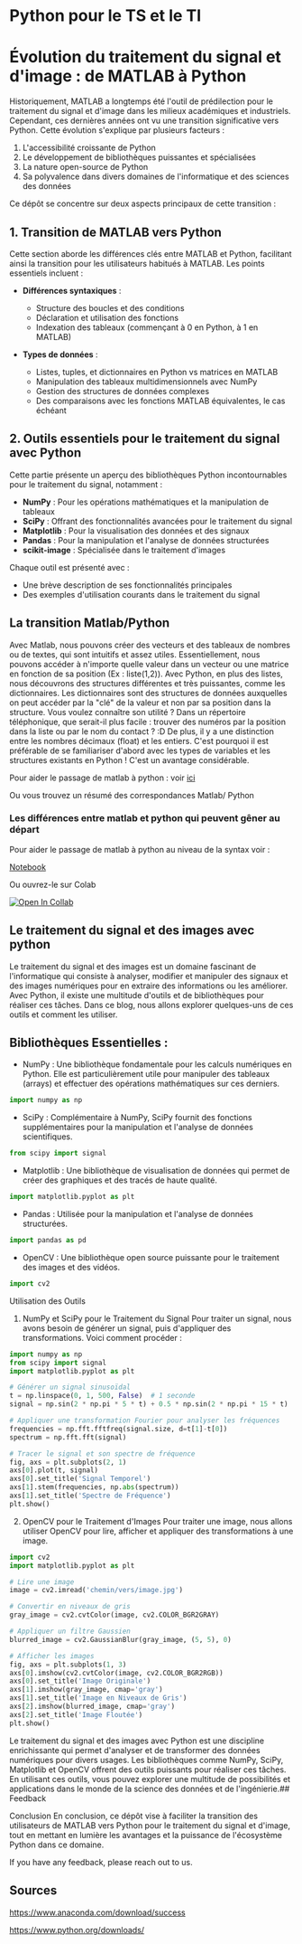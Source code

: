# Python pour le TS et le TI
# Évolution du traitement du signal et d'image : de MATLAB à Python

Historiquement, MATLAB a longtemps été l'outil de prédilection pour le traitement du signal et d'image dans les milieux académiques et industriels. Cependant, ces dernières années ont vu une transition significative vers Python. Cette évolution s'explique par plusieurs facteurs :

1. L'accessibilité croissante de Python
2. Le développement de bibliothèques puissantes et spécialisées
3. La nature open-source de Python
4. Sa polyvalence dans divers domaines de l'informatique et des sciences des données

Ce dépôt se concentre sur deux aspects principaux de cette transition :

## 1. Transition de MATLAB vers Python

Cette section aborde les différences clés entre MATLAB et Python, facilitant ainsi la transition pour les utilisateurs habitués à MATLAB. Les points essentiels incluent :

- **Différences syntaxiques** : 
  - Structure des boucles et des conditions
  - Déclaration et utilisation des fonctions
  - Indexation des tableaux (commençant à 0 en Python, à 1 en MATLAB)

- **Types de données** :
  - Listes, tuples, et dictionnaires en Python vs matrices en MATLAB
  - Manipulation des tableaux multidimensionnels avec NumPy
  - Gestion des structures de données complexes
  - Des comparaisons avec les fonctions MATLAB équivalentes, le cas échéant
    
## 2. Outils essentiels pour le traitement du signal avec Python

Cette partie présente un aperçu des bibliothèques Python incontournables pour le traitement du signal, notamment :

- **NumPy** : Pour les opérations mathématiques et la manipulation de tableaux
- **SciPy** : Offrant des fonctionnalités avancées pour le traitement du signal
- **Matplotlib** : Pour la visualisation des données et des signaux
- **Pandas** : Pour la manipulation et l'analyse de données structurées
- **scikit-image** : Spécialisée dans le traitement d'images

Chaque outil est présenté avec :
- Une brève description de ses fonctionnalités principales
- Des exemples d'utilisation courants dans le traitement du signal



## La transition Matlab/Python

Avec Matlab, nous pouvons créer des vecteurs et des tableaux de nombres ou de textes, qui sont intuitifs et assez utiles. Essentiellement, nous pouvons accéder à n'importe quelle valeur dans un vecteur ou une matrice en fonction de sa position (Ex : liste(1,2)). Avec Python, en plus des listes, nous découvrons des structures différentes et très puissantes, comme les dictionnaires. Les dictionnaires sont des structures de données auxquelles on peut accéder par la "clé" de la valeur et non par sa position dans la structure. Vous voulez connaître son utilité ? Dans un répertoire téléphonique, que serait-il plus facile : trouver des numéros par la position dans la liste ou par le nom du contact ? :D De plus, il y a une distinction entre les nombres décimaux (float) et les entiers. C'est pourquoi il est préférable de se familiariser d'abord avec les types de variables et les structures existants en Python ! C'est un avantage considérable.

Pour aider le passage de matlab à python  : voir [ici](https://numpy.org/doc/stable/user/numpy-for-matlab-users.html#general-purpose-equivalents)

Ou vous trouvez un résumé des correspondances  Matlab/ Python

### Les différences entre matlab et python qui peuvent gêner au départ 
Pour aider le passage de matlab à python au niveau de la syntax  voir :

[Notebook](https://github.com/Mohamed-sra/Python-pour-le-TS-et-le-TI/blob/main/SI_processing_with%20python/Matlab%20to%20Python.ipynb)

Ou ouvrez-le sur Colab

[![Open In Collab](https://colab.research.google.com/assets/colab-badge.svg)](https://colab.research.google.com/github/Mohamed-sra/Python-pour-le-TS-et-le-TI/blob/main/SI_processing_with%20python/Matlab%20to%20Python.ipynb)


## Le traitement du signal et des images avec python

Le traitement du signal et des images est un domaine fascinant de l'informatique qui consiste à analyser, modifier et manipuler des signaux et des images numériques pour en extraire des informations ou les améliorer. Avec Python, il existe une multitude d'outils et de bibliothèques pour réaliser ces tâches. Dans ce blog, nous allons explorer quelques-uns de ces outils et comment les utiliser.

## Bibliothèques Essentielles : 

- NumPy : Une bibliothèque fondamentale pour les calculs numériques en Python. Elle est particulièrement utile pour manipuler des tableaux (arrays) et effectuer des opérations mathématiques sur ces derniers.

```python
import numpy as np
```

- SciPy : Complémentaire à NumPy, SciPy fournit des fonctions supplémentaires pour la manipulation et l'analyse de données scientifiques.

```python
from scipy import signal
```


- Matplotlib : Une bibliothèque de visualisation de données qui permet de créer des graphiques et des tracés de haute qualité.

```python
import matplotlib.pyplot as plt
```

- Pandas : Utilisée pour la manipulation et l'analyse de données structurées.

```python
import pandas as pd
```

- OpenCV : Une bibliothèque open source puissante pour le traitement des images et des vidéos.

```python
import cv2
```




Utilisation des Outils
1. NumPy et SciPy pour le Traitement du Signal
Pour traiter un signal, nous avons besoin de générer un signal, puis d'appliquer des transformations. Voici comment procéder :

```python
import numpy as np
from scipy import signal
import matplotlib.pyplot as plt

# Générer un signal sinusoïdal
t = np.linspace(0, 1, 500, False)  # 1 seconde
signal = np.sin(2 * np.pi * 5 * t) + 0.5 * np.sin(2 * np.pi * 15 * t)

# Appliquer une transformation Fourier pour analyser les fréquences
frequencies = np.fft.fftfreq(signal.size, d=t[1]-t[0])
spectrum = np.fft.fft(signal)

# Tracer le signal et son spectre de fréquence
fig, axs = plt.subplots(2, 1)
axs[0].plot(t, signal)
axs[0].set_title('Signal Temporel')
axs[1].stem(frequencies, np.abs(spectrum))
axs[1].set_title('Spectre de Fréquence')
plt.show()
```


2. OpenCV pour le Traitement d'Images
Pour traiter une image, nous allons utiliser OpenCV pour lire, afficher et appliquer des transformations à une image.

```python
import cv2
import matplotlib.pyplot as plt

# Lire une image
image = cv2.imread('chemin/vers/image.jpg')

# Convertir en niveaux de gris
gray_image = cv2.cvtColor(image, cv2.COLOR_BGR2GRAY)

# Appliquer un filtre Gaussien
blurred_image = cv2.GaussianBlur(gray_image, (5, 5), 0)

# Afficher les images
fig, axs = plt.subplots(1, 3)
axs[0].imshow(cv2.cvtColor(image, cv2.COLOR_BGR2RGB))
axs[0].set_title('Image Originale')
axs[1].imshow(gray_image, cmap='gray')
axs[1].set_title('Image en Niveaux de Gris')
axs[2].imshow(blurred_image, cmap='gray')
axs[2].set_title('Image Floutée')
plt.show()
```
Le traitement du signal et des images avec Python est une discipline enrichissante qui permet d'analyser et de transformer des données numériques pour divers usages. Les bibliothèques comme NumPy, SciPy, Matplotlib et OpenCV offrent des outils puissants pour réaliser ces tâches. En utilisant ces outils, vous pouvez explorer une multitude de possibilités et applications dans le monde de la science des données et de l'ingénierie.## Feedback

Conclusion
En conclusion, ce dépôt vise à faciliter la transition des utilisateurs de MATLAB vers Python pour le traitement du signal et d'image, tout en mettant en lumière les avantages et la puissance de l'écosystème Python dans ce domaine.

If you have any feedback, please reach out to us.

## Sources 

https://www.anaconda.com/download/success

https://www.python.org/downloads/
